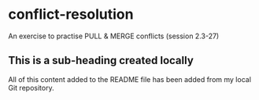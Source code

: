 # conflict-resolution
An exercise to practise PULL & MERGE conflicts (session 2.3-27)

## This is a sub-heading created locally
All of this content added to the README file has been added from my local Git repository.